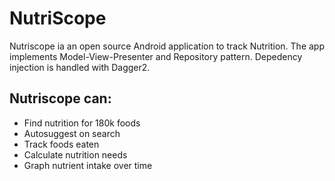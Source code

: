 # NutriScope
Nutriscope ia an open source Android application to track Nutrition. The app implements Model-View-Presenter and Repository pattern.  Depedency injection is handled with Dagger2. 

## Nutriscope can:
* Find nutrition for 180k foods
* Autosuggest on search
* Track foods eaten
* Calculate nutrition needs
* Graph nutrient intake over time
